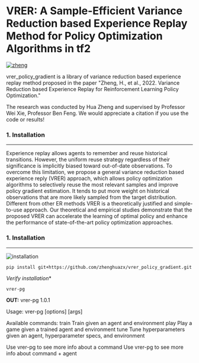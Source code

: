 VRER: A Sample-Efficient Variance Reduction based Experience Replay Method for Policy Optimization Algorithms in tf2
===========

[![zheng](https://img.shields.io/badge/Author-Zheng.H-yellow)](https://zhenghuazx.github.io/hua.zheng/)


vrer_policy_gradient is a library of variance reduction based experience replay method proposed in the paper "Zheng, H., et al., 2022. Variance Reduction based Experience Replay for Reinforcement Learning Policy Optimization."

The research was conducted by Hua Zheng and supervised by Professor Wei Xie, Professor Ben Feng. We would appreciate a citation if you use the code or results!

### **1. Installation**
___


Experience replay allows agents to remember and reuse historical transitions. However, the uniform reuse strategy regardless of their
significance is implicitly biased toward out-of-date observations. To overcome this limitation, we propose a general variance reduction based experience reply (VRER) approach, which allows policy optimization algorithms to selectively reuse the most relevant samples and improve policy gradient estimation. It tends to put more weight on historical observations that are more likely sampled from the target distribution. Different from other ER methods VRER is a theoretically justified and simple-to-use approach. Our theoretical and empirical studies demonstrate that the proposed VRER can accelerate the learning of optimal policy and enhance the performance of state-of-the-art policy optimization approaches.

### **1. Installation**
___

![installation](/assets/installation.gif)
    
    pip install git+https://github.com/zhenghuazx/vrer_policy_gradient.git

*Verify installation**

```sh
vrer-pg
```

**OUT:**
vrer-pg 1.0.1

Usage:
	vrer-pg <command> <agent> [options] [args]

Available commands:
	train      Train given an agent and environment
	play       Play a game given a trained agent and environment
	tune       Tune hyperparameters given an agent, hyperparameter specs, and environment

Use vrer-pg <command> to see more info about a command
Use vrer-pg <command> <agent> to see more info about command + agent

<!-- DESCRIPTION -->
